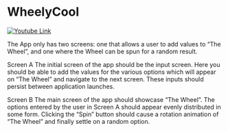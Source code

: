 # WheelyCool

[![Youtube Link](https://img.youtube.com/vi/sIQX4G2a27o/0.jpg)](https://www.youtube.com/watch?v=sIQX4G2a27o)

The App only has two screens: one that allows a user to add values to “The Wheel”, and one where the Wheel can be spun for a random result.

Screen A
The initial screen of the app should be the input screen. Here you should be able to add the values for the various options which will appear on “The Wheel” and navigate to the next screen.
These inputs should persist between application launches.

Screen B
The main screen of the app should showcase “The Wheel”. The options entered by the user in Screen A should appear evenly distributed in some form. Clicking the “Spin” button should cause
a rotation animation of “The Wheel” and finally settle on a random option.
